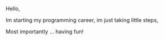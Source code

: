 Hello, 

Im starting my programming career, im just taking little steps,

Most importantly ... having fun!
